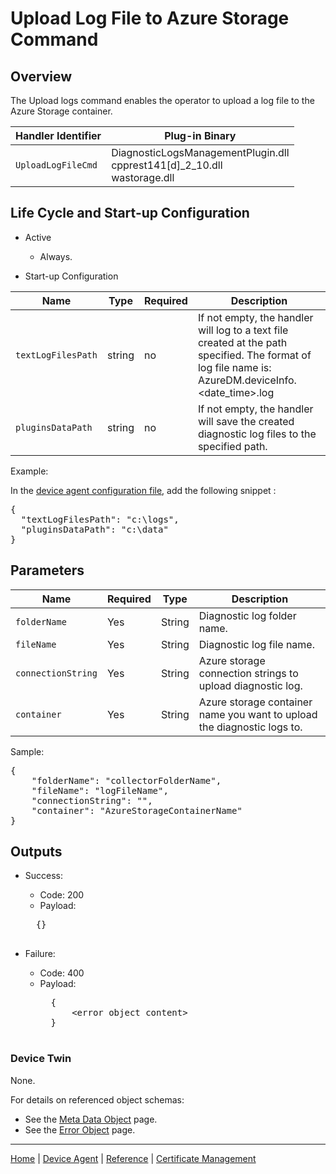 # Upload Log File to Azure Storage Command

## Overview

The Upload logs command enables the operator to upload a log file to the Azure Storage container.

| Handler Identifier | Plug-in Binary |
|----|----|
| `UploadLogFileCmd` | DiagnosticLogsManagementPlugin.dll<br/>cpprest141[d]_2_10.dll<br/>wastorage.dll |

## Life Cycle and Start-up Configuration

- Active
    - Always.

- Start-up Configuration

| Name | Type | Required | Description |
|------|------|----------|-------------|
| `textLogFilesPath` | string | no | If not empty, the handler will log to a text file created at the path specified. The format of log file name is: AzureDM.deviceInfo.&lt;date_time&gt;.log |
| `pluginsDataPath` | string | no | If not empty, the handler will save the created diagnostic log files to the specified path. |

Example:

In the [device agent configuration file](../reference/device-agent-configuration-file.md), add the following snippet :

<pre>
{
  "textLogFilesPath": "c:\logs",
  "pluginsDataPath": "c:\data"
}
</pre>

## Parameters

| Name | Required | Type | Description |
|-----|-----|-----|-----|
| `folderName` | Yes | String | Diagnostic log folder name. |
| `fileName` | Yes | String | Diagnostic log file name. |
| `connectionString` | Yes | String | Azure storage connection strings to upload diagnostic log. |
| `container` | Yes | String | Azure storage container name you want to upload the diagnostic logs to. |

Sample:

<pre>
{
    "folderName": "collectorFolderName",
    "fileName": "logFileName",
    "connectionString": "<AzureStorageConnectionString>",
    "container": "AzureStorageContainerName"
}
</pre>

## Outputs

- Success:
    - Code: 200
    - Payload:
    <pre>
    {}
    </pre>

- Failure:
    - Code: 400
    - Payload:
        <pre>
        {
            &lt;error object content&gt;
        }
        </pre>

### Device Twin

None.

For details on referenced object schemas:

- See the [Meta Data Object](meta-object.md) page.
- See the [Error Object](error-object.md) page.

----

[Home](../../../../README.md) | [Device Agent](../../device-agent.md) | [Reference](../../reference.md) | [Certificate Management](certificate-management.md)